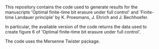 This repository contains the code used to generate results for the manuscripts 'Optimal finite-time bit erasure under full control' and 'Finite-time Landauer principle' by K. Proesmans, J. Ehrich and J. Bechhoefer. 

In particular, the available version of the code returns the data used to create figure 6 of 'Optimal finite-time bit erasure under full control'.

The code uses the Mersenne Twister package.
